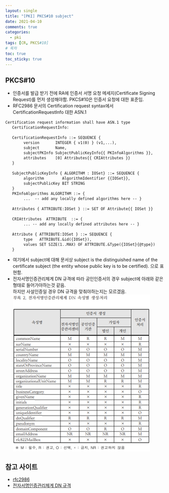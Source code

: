 ```yaml
---
layout: single
title: "[PKI] PKCS#10 subject"
date: 2021-04-10
comments: true
categories:
  - pki
tags: [CR, PKCS#10]
# 목차
toc: true
toc_sticky: true
---
```

## PKCS#10
- 인증서를 발급 받기 전에 RA에 인증서 서명 요청 메세지(Certificate Signing Request)를 먼저 생성해야함.  PKCS#10은 인증서 요청에 대한 표준임.
- RFC2986 문서의 Certification request syntax에서 CertificationRequestInfo 대한 ASN.1

```
Certification request information shall have ASN.1 type
   CertificationRequestInfo:

   CertificationRequestInfo ::= SEQUENCE {
        version       INTEGER { v1(0) } (v1,...),
        subject       Name,
        subjectPKInfo SubjectPublicKeyInfo{{ PKInfoAlgorithms }},
        attributes    [0] Attributes{{ CRIAttributes }}
   }

   SubjectPublicKeyInfo { ALGORITHM : IOSet} ::= SEQUENCE {
        algorithm        AlgorithmIdentifier {{IOSet}},
        subjectPublicKey BIT STRING
   }
   PKInfoAlgorithms ALGORITHM ::= {
        ...  -- add any locally defined algorithms here -- }

   Attributes { ATTRIBUTE:IOSet } ::= SET OF Attribute{{ IOSet }}

   CRIAttributes  ATTRIBUTE  ::= {
        ... -- add any locally defined attributes here -- }

   Attribute { ATTRIBUTE:IOSet } ::= SEQUENCE {
        type   ATTRIBUTE.&id({IOSet}),
        values SET SIZE(1..MAX) OF ATTRIBUTE.&Type({IOSet}{@type})
   }
```

- 여기에서 subject에 대해 문서상 subject is the distinguished name of the certificate subject
          (the entity whose public key is to be certified). 으로 표현함.
- 전자서명인증관리체계 DN 규격에 따라 공인인증서의 경우 subject에 아래와 같은 형태로 들어가야하는것 같음.  
하지만 사설인증일 경우 DN 규격을 맞춰야하는지는 모르겠음.  
![Framework1][dn]

[dn]: https://raw.githubusercontent.com/yepark/yepark.github.io/master/assets/images/dn.png "DN 규격"


## 참고 사이트
- [rfc2986](https://tools.ietf.org/html/rfc2986)
- [전자서명인증관리체계 DN 규격](https://www.rootca.or.kr/kcac/down/TechSpec/1.3-KCAC.TS.DN.pdf)

  
